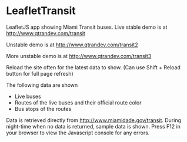 # LeafletTransit
LeafletJS app showing Miami Transit buses. Live stable demo is at http://www.qtrandev.com/transit

Unstable demo is at http://www.qtrandev.com/transit2

More unstable demo is at http://www.qtrandev.com/transit3

Reload the site often for the latest data to show. (Can use Shift + Reload button for full page refresh)

The following data are shown
* Live buses
* Routes of the live buses and their official route color
* Bus stops of the routes

Data is retrieved directly from http://www.miamidade.gov/transit. During night-time when no data is returned, sample data is shown.
Press F12 in your browser to view the Javascript console for any errors.
